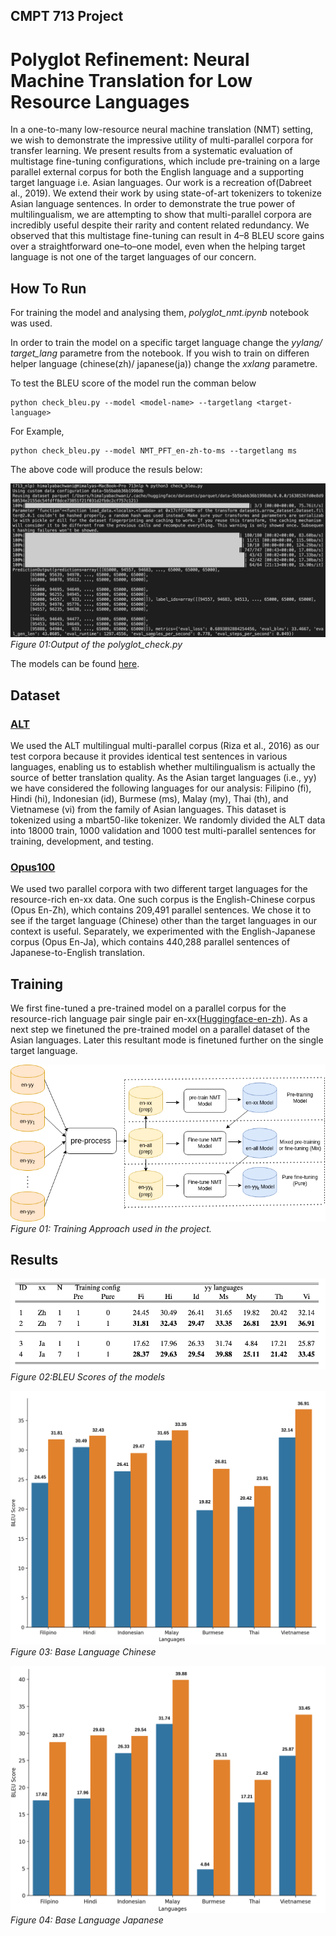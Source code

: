 ## CMPT 713 Project
# Polyglot Refinement: Neural Machine Translation for Low Resource Languages

In a one-to-many low-resource neural machine translation (NMT) setting, we wish to demonstrate the impressive utility of multi-parallel corpora for transfer learning. We present results from a systematic evaluation of multistage fine-tuning configurations, which include pre-training on a large parallel external corpus for both the English language and a supporting target language i.e. Asian languages. Our work is a recreation of(Dabreet al., 2019). We extend their work by using state-of-art tokenizers to tokenize Asian language sentences. In order to demonstrate the true power of multilingualism, we are attempting to show that multi-parallel corpora are incredibly useful despite their rarity and content related redundancy. We observed that this multistage fine-tuning can result in 4–8 BLEU score gains over a straightforward one–to–one model, even when the helping target language is not one of the target languages of our concern.

## How To Run

For training the model and analysing them, *polyglot_nmt.ipynb* notebook was used.

In order to train the model on a specific target language change the *yylang/ target_lang* parametre from the notebook. If you wish to train on differen helper language (chinese(zh)/ japanese(ja)) change the *xxlang* parametre.

To test the BLEU score of the model run the comman below
```
python check_bleu.py --model <model-name> --targetlang <target-language>
```
For Example,

```
python check_bleu.py --model NMT_PFT_en-zh-to-ms --targetlang ms
```

The above code will produce the resuls below: 

![terminal](images/terminal_op.png)
*Figure 01:Output of the polyglot_check.py*


The models can be found [here](https://drive.google.com/drive/folders/1IJw_hmjMfxxPXdxaLrTtI4WGuyECy4Ee?usp=sharing).

## Dataset

### [ALT](https://www2.nict.go.jp/astrec-att/member/mutiyama/ALT/)
We used the ALT multilingual multi-parallel corpus (Riza et al., 2016) as our test corpora because it provides identical test sentences in various languages, enabling us to establish whether multilingualism is actually the source of better translation quality. As the Asian target languages (i.e., yy) we have considered the following languages for our analysis: Filipino (fi), Hindi (hi), Indonesian (id), Burmese (ms), Malay (my), Thai (th), and Vietnamese (vi) from the family of Asian languages. This dataset is tokenized using a mbart50-like tokenizer. We randomly divided the ALT data into 18000 train, 1000 validation and 1000 test multi-parallel sentences for training, development, and testing.

### [Opus100](https://opus.nlpl.eu/opus-100.php) 
We used two parallel corpora with two different target languages for the resource-rich en-xx data. One such corpus is the English-Chinese corpus (Opus En-Zh), which contains 209,491 parallel sentences. We chose it to see if the target language (Chinese) other than the target languages in our context is useful. Separately, we experimented with the English-Japanese corpus (Opus En-Ja), which contains 440,288 parallel sentences of Japanese-to-English translation.


## Training 

We first fine-tuned a pre-trained model on a parallel corpus for the resource-rich language pair single pair en-xx([Huggingface-en-zh](https://huggingface.co/Helsinki-NLP/opus-mt-en-zh)). As a next step we finetuned the pre-trained model on a parallel dataset of the Asian languages. Later this resultant mode is finetuned further on the single target language.

![Approach](images/fig_approach.png)
*Figure 01: Training Approach used in the project.*

## Results

![Scores](images/results_table.png)
*Figure 02:BLEU Scores of the models*

![Comparison1](images/zh_bleu_label.png)
*Figure 03: Base Language Chinese*

![Comparison2](images/ja_bleu_label.png)
*Figure 04: Base Language Japanese*


